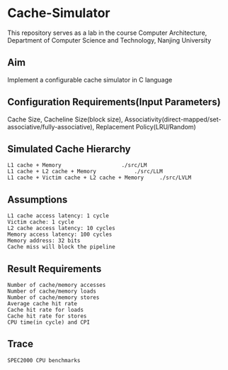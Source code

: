 # Cache-Simulator
 This repository serves as a lab in the course Computer Architecture, Department of Computer Science and Technology, Nanjing University

## Aim
 Implement a configurable cache simulator in C language

## Configuration Requirements(Input Parameters)
 Cache Size, Cacheline Size(block size), Associativity(direct-mapped/set-associative/fully-associative), Replacement Policy(LRU/Random)

## Simulated Cache Hierarchy
    L1 cache + Memory 					./src/LM
    L1 cache + L2 cache + Memory			./src/LLM
    L1 cache + Victim cache + L2 cache + Memory 	./src/LVLM

## Assumptions
    L1 cache access latency: 1 cycle
    Victim cache: 1 cycle
    L2 cache access latency: 10 cycles 
    Memory access latency: 100 cycles
    Memory address: 32 bits
    Cache miss will block the pipeline

## Result Requirements 
    Number of cache/memory accesses
    Number of cache/memory loads
    Number of cache/memory stores
    Average cache hit rate
    Cache hit rate for loads 
    Cache hit rate for stores
    CPU time(in cycle) and CPI

## Trace
    SPEC2000 CPU benchmarks
